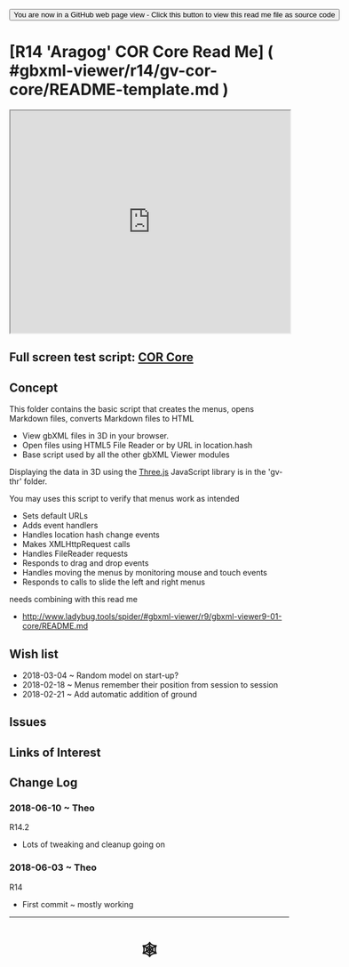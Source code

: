 <span style=display:none; >[You are now in a GitHub source code view - click this link to view Read Me file as a web page](http://www.ladybug.tools/spider/index.html#gbxml-viewer/r14/gv-cor-core/README.md "View file as a web page." ) </span>

<div><input type=button onclick="window.location.href='https://github.com/ladybug-tools/spider/blob/master/gbxml-viewer/r14/gv-cor-core/README-template.md'";
value='You are now in a GitHub web page view - Click this button to view this read me file as source code' ></div>

# [R14 'Aragog' COR Core Read Me] ( #gbxml-viewer/r14/gv-cor-core/README-template.md )


<iframe class=iframeReadMe src=https://www.ladybug.tools/spider/gbxml-viewer/r14/gv-cor-core/gv-cor.html width=100% height=400px >Iframes are not displayed on github.com</iframe>


## Full screen test script: [COR Core]( https://www.ladybug.tools/spider/gbxml-viewer/r14/gv-cor-core/gv-cor.html )


## Concept


This folder contains the basic script that creates the menus, opens Markdown files, converts Markdown files to HTML
* View gbXML files in 3D in your browser.
* Open files using HTML5 File Reader or by URL in location.hash
* Base script used by all the other gbXML Viewer modules

Displaying the data in 3D using the [Three.js]( https://threejs.org ) JavaScript library is in the 'gv-thr' folder.

You may uses this script to verify that menus work as intended

* Sets default URLs
* Adds event handlers
* Handles location hash change events
* Makes XMLHttpRequest calls
* Handles FileReader requests
* Responds to drag and drop events
* Handles moving the menus by monitoring mouse and touch events
* Responds to calls to slide the left and right menus


needs combining with this read me

* <http://www.ladybug.tools/spider/#gbxml-viewer/r9/gbxml-viewer9-01-core/README.md>


## Wish list


* 2018-03-04 ~ Random model on start-up?
* 2018-02-18 ~ Menus remember their position from session to session
* 2018-02-21 ~ Add automatic addition of ground


## Issues



## Links of Interest



## Change Log

### 2018-06-10 ~ Theo

R14.2
* Lots of tweaking and cleanup going on

### 2018-06-03 ~ Theo

R14
* First commit ~ mostly working

***

# <center title="hello!" ><a href=javascript:window.scrollTo(0,0); style=text-decoration:none; > &#x1f578; </a></center>



